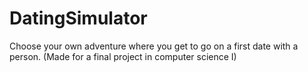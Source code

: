 # DatingSimulator
Choose your own adventure where you get to go on a first date with a person.
(Made for a final project in computer science I)
